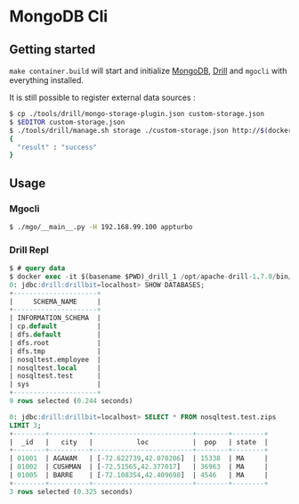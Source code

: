 # MongoDB Cli

## Getting started

`make container.build` will start and initialize [MongoDB](), [Drill]()
and `mgocli` with everything installed.

It is still possible to register external data sources :

```Bash
$ cp ./tools/drill/mongo-storage-plugin.json custom-storage.json
$ $EDITOR custom-storage.json
$ ./tools/drill/manage.sh storage ./custom-storage.json http://$(docker-machine ip default):8047
{
  "result" : "success"
}
```

## Usage

### Mgocli

```Bash
$ ./mgo/__main__.py -H 192.168.99.100 appturbo
```

### Drill Repl

```sql
$ # query data
$ docker exec -it $(basename $PWD)_drill_1 /opt/apache-drill-1.7.0/bin/drill-localhost
0: jdbc:drill:drillbit=localhost> SHOW DATABASES;
+---------------------+
|     SCHEMA_NAME     |
+---------------------+
| INFORMATION_SCHEMA  |
| cp.default          |
| dfs.default         |
| dfs.root            |
| dfs.tmp             |
| nosqltest.employee  |
| nosqltest.local     |
| nosqltest.test      |
| sys                 |
+---------------------+
9 rows selected (0.244 seconds)

0: jdbc:drill:drillbit=localhost> SELECT * FROM nosqltest.test.zips
LIMIT 3;
+--------+----------+-------------------------+--------+--------+
|  _id   |   city   |           loc           |  pop   | state  |
+--------+----------+-------------------------+--------+--------+
| 01001  | AGAWAM   | [-72.622739,42.070206]  | 15338  | MA     |
| 01002  | CUSHMAN  | [-72.51565,42.377017]   | 36963  | MA     |
| 01005  | BARRE    | [-72.108354,42.409698]  | 4546   | MA     |
+--------+----------+-------------------------+--------+--------+
3 rows selected (0.325 seconds)
```

